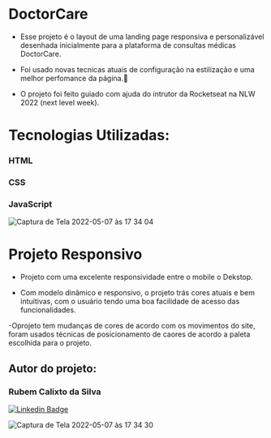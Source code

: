 # DoctorCare

- Esse projeto é o layout de uma landing page responsiva e personalizável desenhada inicialmente para a plataforma de consultas médicas DoctorCare.

- Foi usado novas tecnicas atuais de configuração na estilização e uma melhor perfomance da página.🫠

- O projeto foi feito guiado com ajuda do intrutor da Rocketseat na NLW 2022 (next level week).


# Tecnologias Utilizadas:

### HTML 
### CSS
### JavaScript



![Captura de Tela 2022-05-07 às 17 34 04](https://user-images.githubusercontent.com/51278488/167270938-c38ade18-15d5-442d-ace1-c6bf6c6245b4.png)






# Projeto Responsivo

- Projeto com uma excelente responsividade entre o mobile o Dekstop.

- Com modelo dinâmico e responsivo, o projeto trás cores atuais e bem intuitivas, com o usuário tendo uma boa facilidade de acesso das funcionalidades. 

-Oprojeto tem mudanças de cores de acordo com os movimentos do site, foram usados técnicas de posicionamento de caores de acordo a paleta escolhida para o projeto. 


## Autor do projeto:

### Rubem Calixto da Silva
[![Linkedin Badge](https://img.shields.io/badge/-LinkedIn-blue?style=flat-square&logo=Linkedin&logoColor=white&link=https://www.linkedin.com/in/rubemcalixto/)](https://www.linkedin.com/in/rubemcalixto/)



![Captura de Tela 2022-05-07 às 17 34 30](https://user-images.githubusercontent.com/51278488/167270969-0cf496f1-e376-424d-8449-323f7ad19752.png)
